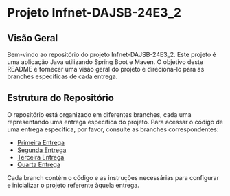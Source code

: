 # Projeto Infnet-DAJSB-24E3_2

## Visão Geral

Bem-vindo ao repositório do projeto Infnet-DAJSB-24E3_2. Este projeto é uma aplicação Java utilizando Spring Boot e Maven. O objetivo deste README é fornecer uma visão geral do projeto e direcioná-lo para as branches específicas de cada entrega.

## Estrutura do Repositório

O repositório está organizado em diferentes branches, cada uma representando uma entrega específica do projeto. Para acessar o código de uma entrega específica, por favor, consulte as branches correspondentes:

- [Primeira Entrega](https://github.com/bkmoises/infnet-projeto-DAJSB-24E3_2/tree/primeira-entrega)
- [Segunda Entrega](https://github.com/bkmoises/infnet-projeto-DAJSB-24E3_2/tree/segunda-entrega)
- [Terceira Entrega](https://github.com/bkmoises/infnet-projeto-DAJSB-24E3_2/tree/terceira-entrega)
- [Quarta Entrega](https://github.com/bkmoises/infnet-projeto-DAJSB-24E3_2/tree/quarta-entrega)

Cada branch contém o código e as instruções necessárias para configurar e inicializar o projeto referente àquela entrega.
